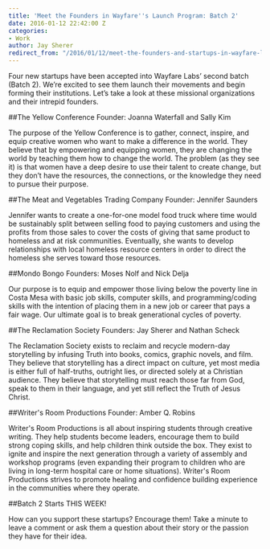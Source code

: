```yaml
---
title: 'Meet the Founders in Wayfare''s Launch Program: Batch 2'
date: 2016-01-12 22:42:00 Z
categories:
- Work
author: Jay Sherer
redirect_from: "/2016/01/12/meet-the-founders-and-startups-in-wayfare-labs-batch-2/"
---
```


Four new startups have been accepted into Wayfare Labs’ second batch (Batch 2). We’re excited to see them launch their movements and begin forming their institutions. Let’s take a look at these missional organizations and their intrepid founders.

##The Yellow Conference
Founder: Joanna Waterfall and Sally Kim

The purpose of the Yellow Conference is to gather, connect, inspire, and equip creative women who want to make a difference in the world. They believe that by empowering and equipping women, they are changing the world by teaching them how to change the world. The problem (as they see it) is that women have a deep desire to use their talent to create change, but they don’t have the resources, the connections, or the knowledge they need to pursue their purpose.


##The Meat and Vegetables Trading Company
Founder: Jennifer Saunders

Jennifer wants to create a one-for-one model food truck where time would be sustainably split between selling food to paying customers and using the profits from those sales to cover the costs of giving that same product to homeless and at risk communities. Eventually, she wants to develop relationships with local homeless resource centers in order to direct the homeless she serves toward those resources.


##Mondo Bongo
Founders: Moses Nolf and Nick Delja

Our purpose is to equip and empower those living below the poverty line in Costa Mesa with basic job skills, computer skills, and programming/coding skills with the intention of placing them in a new job or career that pays a fair wage. Our ultimate goal is to break generational cycles of poverty.


##The Reclamation Society
Founders: Jay Sherer and Nathan Scheck

The Reclamation Society exists to reclaim and recycle modern-day storytelling by infusing Truth into books, comics, graphic novels, and film. They believe that storytelling has a direct impact on culture, yet most media is either full of half-truths, outright lies, or directed solely at a Christian audience. They believe that storytelling must reach those far from God, speak to them in their language, and yet still reflect the Truth of Jesus Christ.


##Writer's Room Productions
Founder: Amber Q. Robins

Writer's Room Productions is all about inspiring students through creative writing. They help students become leaders, encourage them to build strong coping skills, and help children think outside the box. They exist to ignite and inspire the next generation through a variety of assembly and workshop programs (even expanding their program to children who are living in long-term hospital care or home situations). Writer's Room Productions strives to promote healing and confidence building experience in the communities where they operate. 

##Batch 2 Starts THIS WEEK!

How can you support these startups? Encourage them! Take a minute to leave a comment or ask them a question about their story or the passion they have for their idea.
